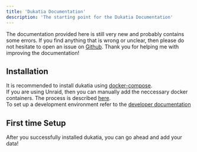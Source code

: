 ```yaml
---
title: 'Dukatia Documentation'
description: 'The starting point for the Dukatia Documentation'
---
```


The documentation provided here is still very new and probably contains some errors. If you find anything that is wrong or unclear, then please do not hesitate to open an issue on [Github](https://github.com/T-x-T/dukatia/issues). Thank you for helping me with improving the documentation!

## Installation
It is recommended to install dukatia using [docker-compose](docs/installation-docker).  
If you are using Unraid, then you can manually add the neccessary docker containers. The process is described [here](docs/installation-unraid).  
To set up a development environment refer to the [developer documentation](docs/dev)

## First time Setup
After you successfully installed dukatia, you can go ahead and add your data!  
